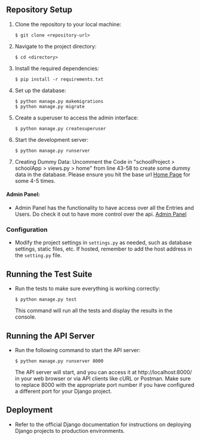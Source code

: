 ## Repository Setup

1. Clone the repository to your local machine:

   ```
   $ git clone <repository-url>
   ```

2. Navigate to the project directory:

   ```
   $ cd <directory>
   ```

3. Install the required dependencies:

   ```
   $ pip install -r requirements.txt
   ```

4. Set up the database:

   ```
   $ python manage.py makemigrations
   $ python manage.py migrate
   ```

5. Create a superuser to access the admin interface:

   ```
   $ python manage.py createsuperuser
   ```

6. Start the development server:

   ```
   $ python manage.py runserver
   ```

7. Creating Dummy Data:
   Uncomment the Code in "schoolProject > schoolApp > views.py > home" from line 43-58 to create some dummy data in the database. Please ensure you hit the base    url [Home Page](http://localhost:8000) for some 4-5 times.

#### Admin Panel:

- Admin Panel has the functionality to have access over all the Entries and Users. Do check it out to have more control over the api. [Admin Panel](http://localhost:8000/admin)

### Configuration

- Modify the project settings in `settings.py` as needed, such as database settings, static files, etc. If hosted, remember to add the host address in the `setting.py` file.

## Running the Test Suite

- Run the tests to make sure everything is working correctly:

  ```
  $ python manage.py test
  ```

  This command will run all the tests and display the results in the console.

## Running the API Server

- Run the following command to start the API server:
  ```
  $ python manage.py runserver 8000
  ```
  The API server will start, and you can access it at http://localhost:8000/ in your web browser or via API clients like cURL or Postman.
  Make sure to replace 8000 with the appropriate port number if you have configured a different port for your Django project.

## Deployment

- Refer to the official Django documentation for instructions on deploying Django projects to production environments.
